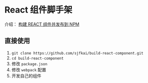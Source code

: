 # React 组件脚手架

介绍： [构建 REACT 组件并发布到 NPM](https://blog.sjfkai.com/2019/03/13/%E6%9E%84%E5%BB%BA-React-%E7%BB%84%E4%BB%B6%E5%B9%B6%E5%8F%91%E5%B8%83%E5%88%B0-NPM/)

## 直接使用

1. `git clone https://github.com/sjfkai/build-react-component.git`
1. `cd build-react-component`
1. 修改 `package.json`
1. 修改 `webpack` 配置
1. 开发自己的组件